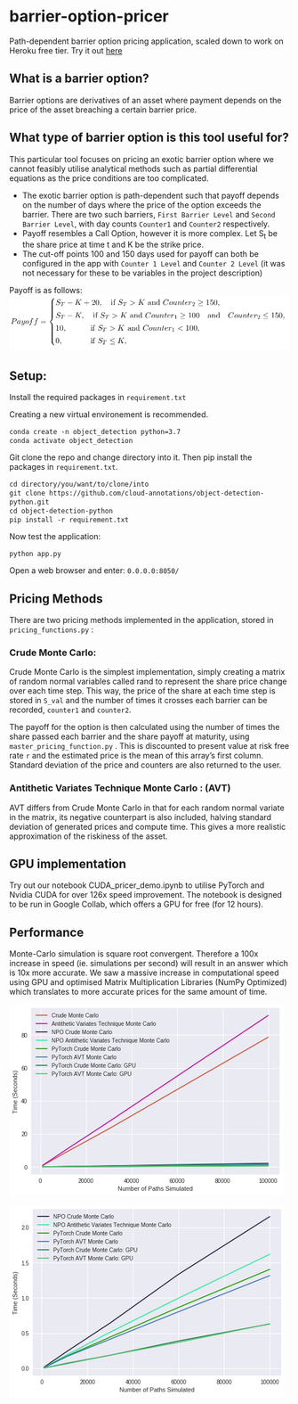 # barrier-option-pricer
Path-dependent barrier option pricing application, scaled down to work on Heroku free tier.
Try it out [here](https://barrier-option-pricer.herokuapp.com/)

## What is a barrier option?
Barrier options are derivatives of an asset where payment depends on the price of the asset breaching a certain barrier price.

## What type of barrier option is this tool useful for?
This particular tool focuses on pricing an exotic barrier option where we cannot feasibly utilise analytical methods such as partial differential equations as the price conditions are too complicated.

* The exotic barrier option is path-dependent such that payoff depends on the number of days where the price of the option exceeds the barrier. There are two such barriers, `First Barrier Level` and `Second Barrier Level`, with day counts `Counter1` and `Counter2` respectively.
* Payoff resembles a Call Option, however it is more complex. Let S<sub>t</sub> be the share price at time t and K be the strike price. 
* The cut-off points 100 and 150 days used for payoff can both be configured in the app with `Counter 1 Level` and `Counter 2 Level` (it was not necessary for these to be variables in the project description)

Payoff is as follows:
![alt text](assets/payoff_desc.png)

## Setup:
Install the required packages in `requirement.txt`

Creating a new virtual environement is recommended.

```
conda create -n object_detection python=3.7
conda activate object_detection
```

Git clone the repo and change directory into it. Then pip install the packages in `requirement.txt`.
```
cd directory/you/want/to/clone/into
git clone https://github.com/cloud-annotations/object-detection-python.git
cd object-detection-python
pip install -r requirement.txt
```
Now test the application:
```
python app.py
```
Open a web browser and enter: `0.0.0.0:8050/`

## Pricing Methods
There are two pricing methods implemented in the application, stored in `pricing_functions.py` :
### Crude Monte Carlo:
Crude Monte Carlo is the simplest implementation, simply creating a matrix of random normal variables called
rand to represent the share price change over each time step. This way, the price of the share at each time step is
stored in `S_val` and the number of times it crosses each barrier can be recorded, `counter1` and `counter2`.

The payoff for the option is then calculated using the number of times the share passed each barrier and the share
payoff at maturity, using `master_pricing_function.py` . This is discounted to present value at risk
free rate `r` and the estimated price is the mean of this array’s first column. Standard deviation of the price
and counters are also returned to the user.

### Antithetic Variates Technique Monte Carlo : (AVT)
AVT differs from Crude Monte Carlo in that for each random normal variate in the matrix, its negative counterpart is
also included, halving standard deviation of generated prices and compute time. This gives a more realistic approximation of the riskiness of the asset.

## GPU implementation
Try out our notebook CUDA_pricer_demo.ipynb to utilise PyTorch and Nvidia CUDA for over 126x speed improvement. The notebook is designed to be run in Google Collab, which offers a GPU for free (for 12 hours).

## Performance
Monte-Carlo simulation is square root convergent. Therefore a 100x increase in speed (ie. simulations per second) will result in an answer which is 10x more accurate. We saw a massive increase in computational speed using GPU and optimised Matrix Multiplication Libraries (NumPy Optimized) which translates to more accurate prices for the same amount of time.

![alt text](assets/full_bench.png)

![alt text](assets/part_bench.png)
